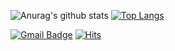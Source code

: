 

![Anurag's github stats](https://github-readme-stats.vercel.app/api?username=Zigje9&show_icons=true&theme=dracula)
[![Top Langs](https://github-readme-stats.vercel.app/api/top-langs/?username=Zigje9&layout=compact)](https://github.com/anuraghazra/github-readme-stats)	


[![Gmail Badge](https://img.shields.io/badge/Gmail-d14836?style=flat-square&logo=Gmail&logoColor=white&link=mailto:pjkwprn@gmail.com)](mailto:pjkwprn@gmail.com)
[![Hits](https://hits.seeyoufarm.com/api/count/incr/badge.svg?url=https%3A%2F%2Fgithub.com%2Fzzsza)](https://hits.seeyoufarm.com) 
